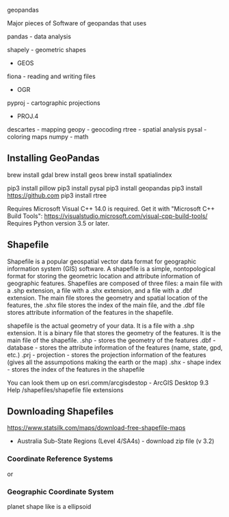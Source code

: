 geopandas

Major pieces of Software of geopandas that uses

pandas - data analysis

shapely - geometric shapes
 - GEOS

 fiona - reading and  writing files
  - OGR

pyproj - cartographic projections
 - PROJ.4

descartes - mapping
geopy - geocoding
rtree - spatial analysis
pysal - coloring maps
numpy - math

## Installing GeoPandas
brew install gdal
brew install geos
brew install spatialindex

pip3 install pillow
pip3 install pysal
pip3 install geopandas
pip3 install https://github.com
pip3 install rtree

Requires Microsoft Visual C++ 14.0 is required. Get it with "Microsoft C++ Build Tools": https://visualstudio.microsoft.com/visual-cpp-build-tools/
Requires Python version 3.5 or later.


## Shapefile
Shapefile is a popular geospatial vector data format for geographic information system (GIS) software. A shapefile is a simple, nontopological format for storing the geometric location and attribute information of geographic features. Shapefiles are composed of three files: a main file with a .shp extension, a file with a .shx extension, and a file with a .dbf extension. The main file stores the geometry and spatial location of the features, the .shx file stores the index of the main file, and the .dbf file stores attribute information of the features in the shapefile.

shapefile is the actual geometry of your data. It is a file with a .shp extension. It is a binary file that stores the geometry of the features. It is the main file of the shapefile.
  .shp - stores the geometry of the features
  .dbf - database - stores the attribute information of the features (name, state, gpd, etc.)
  .prj - projection - stores the projection information of the features (gives all the assumpotions making the earth or the map)
  .shx - shape index - stores the index of the features in the shapefile

You can look them up on esri.comm/arcgisdestop - ArcGIS Desktop 9.3 Help /shapefiles/shapefile file extensions

## Downloading Shapefiles
https://www.statsilk.com/maps/download-free-shapefile-maps

 - Australia Sub-State Regions (Level 4/SA4s) - download zip file (v 3.2)


### Coordinate Reference Systems
or
### Geographic Coordinate System

planet shape like is a ellipsoid

